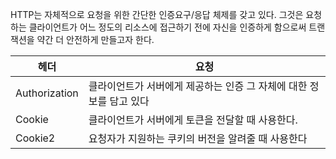 HTTP는 자체적으로 요청을 위한 간단한 인증요구/응답 체제를 갖고 있다. 그것은 요청하는 클라이언트가 어느 정도의 리소스에 접근하기 전에 자신을 인증하게 함으로써 트랜잭션을 약간 더 안전하게 만들고자 한다.

|헤더|요청|
|---|---|
|Authorization|클라이언트가 서버에게 제공하는 인증 그 자체에 대한 정보를 담고 있다|
|Cookie|클라이언트가 서버에게 토큰을 전달할 때 사용한다.|
|Cookie2|요청자가 지원하는 쿠키의 버전을 알려줄 때 사용한다|

